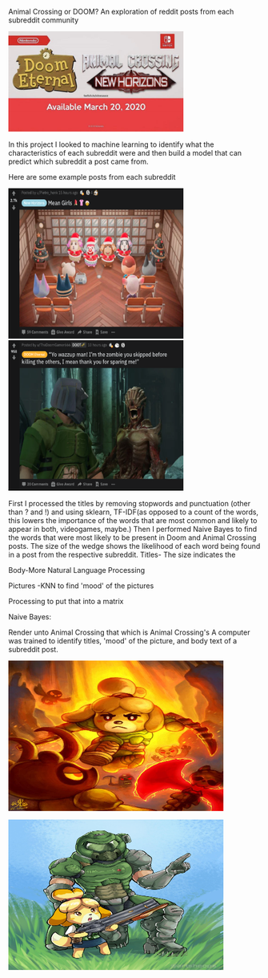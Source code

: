 Animal Crossing or DOOM?
An exploration of reddit posts from each subreddit community
<p float="left">
  <img width="350" height="200" src=./cute/logos.jpg>
</p>

In this project I looked to machine learning to identify what the characteristics of each subreddit were and then build a model that can predict which subreddit a post came from.

Here are some example posts from each subreddit
<p float="left">
  <img width="350" height="300" src=./cute/acnh_reddit.png>
  <img width="350" height="300" src=./cute/doom_reddit.png>
</p>
First I processed the titles by removing stopwords and punctuation (other than ? and !) and using sklearn, TF-IDF(as opposed to a count of the words, this lowers the importance of the words that are most common and likely to appear in both, videogames, maybe.)
Then I performed Naive Bayes to find the words that were most likely to be present in Doom and Animal Crossing posts.  The size of the wedge shows the likelihood of each word being found in a post from the respective subreddit.
Titles- The size indicates the 

Body-More Natural Language Processing

Pictures -KNN to find 'mood' of the pictures

Processing to put that into a matrix

Naive Bayes:


Render unto Animal Crossing that which is Animal Crossing's
A computer was trained to identify titles, 'mood' of the picture, and body text of a subreddit post.











<p align="center"></p>
  <img width="430" height="300" src=./cute/animal_crossing_over_by_ry_spirit_ddqs9tg-fullview.jpg>
</p>

<p align="center"></p>
  <img width="430" height="300" src=./cute/doom_teach_isa.jpeg>
</p>